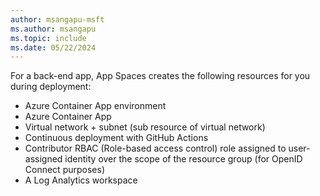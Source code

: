 ```yaml
---
author: msangapu-msft
ms.author: msangapu
ms.topic: include
ms.date: 05/22/2024
---
```


For a back-end app, App Spaces creates the following resources for you during deployment:
- Azure Container App environment
- Azure Container App
- Virtual network + subnet (sub resource of virtual network)
- Continuous deployment with GitHub Actions
- Contributor RBAC (Role-based access control) role assigned to user-assigned identity over the scope of the resource group (for OpenID Connect purposes)
- A Log Analytics workspace
